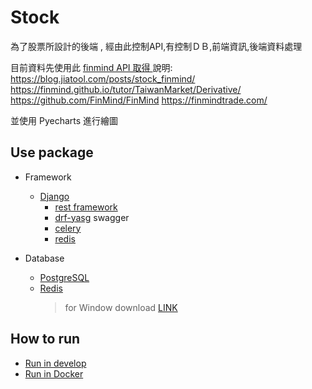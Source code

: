 # Stock
為了股票所設計的後端 , 經由此控制API,有控制ＤＢ,前端資訊,後端資料處理 

目前資料先使用此 [finmind API 取得 ](option\tools\external\stock_finmind.py)
說明:
https://blog.jiatool.com/posts/stock_finmind/
https://finmind.github.io/tutor/TaiwanMarket/Derivative/
https://github.com/FinMind/FinMind
https://finmindtrade.com/

並使用 Pyecharts 進行繪圖

## Use package
* Framework
    * [Django](https://www.djangoproject.com/) 
        * [rest framework](https://www.django-rest-framework.org/)
        * [drf-yasg](https://drf-yasg.readthedocs.io/en/stable/) swagger
        * [celery](https://docs.celeryq.dev/en/stable/index.html)
        * [redis](https://github.com/redis/redis-py)


 * Database
    * [PostgreSQL](https://www.postgresql.org/)
    * [Redis](https://redis.io/)
        > for Window download [LINK](https://github.com/MicrosoftArchive/redis/releases)

## How to run

* [Run in develop](wiki/develop.md)
* [Run in Docker](wiki/docker.md)
